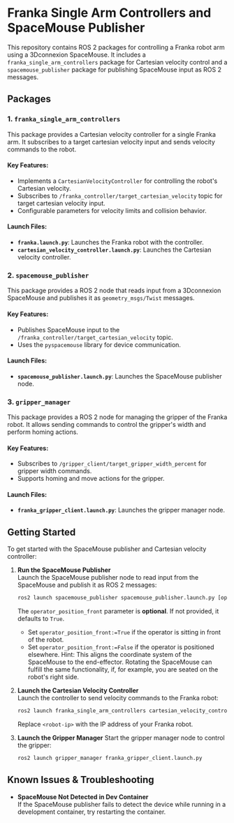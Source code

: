 # Franka Single Arm Controllers and SpaceMouse Publisher

This repository contains ROS 2 packages for controlling a Franka robot arm using a 3Dconnexion SpaceMouse. It includes a `franka_single_arm_controllers` package for Cartesian velocity control and a `spacemouse_publisher` package for publishing SpaceMouse input as ROS 2 messages.

## Packages

### 1. `franka_single_arm_controllers`
This package provides a Cartesian velocity controller for a single Franka arm. It subscribes to a target cartesian velocity input and sends velocity commands to the robot.

#### Key Features:
- Implements a `CartesianVelocityController` for controlling the robot's Cartesian velocity.
- Subscribes to `/franka_controller/target_cartesian_velocity` topic for target cartesian velocity input.
- Configurable parameters for velocity limits and collision behavior.

#### Launch Files:
- **`franka.launch.py`**: Launches the Franka robot with the controller.
- **`cartesian_velocity_controller.launch.py`**: Launches the Cartesian velocity controller.

### 2. `spacemouse_publisher`
This package provides a ROS 2 node that reads input from a 3Dconnexion SpaceMouse and publishes it as `geometry_msgs/Twist` messages.

#### Key Features:
- Publishes SpaceMouse input to the `/franka_controller/target_cartesian_velocity` topic.
- Uses the `pyspacemouse` library for device communication.

#### Launch Files:
- **`spacemouse_publisher.launch.py`**: Launches the SpaceMouse publisher node.

### 3. `gripper_manager`
This package provides a ROS 2 node for managing the gripper of the Franka robot. It allows sending commands to control the gripper's width and perform homing actions.

#### Key Features:
- Subscribes to `/gripper_client/target_gripper_width_percent` for gripper width commands.
- Supports homing and move actions for the gripper.

#### Launch Files:
- **`franka_gripper_client.launch.py`**: Launches the gripper manager node.

## Getting Started

To get started with the SpaceMouse publisher and Cartesian velocity controller:

1. **Run the SpaceMouse Publisher**  
   Launch the SpaceMouse publisher node to read input from the SpaceMouse and publish it as ROS 2 messages:  
   ```bash
   ros2 launch spacemouse_publisher spacemouse_publisher.launch.py [operator_position_front:=<true_or_false>]
   ```

   The `operator_position_front` parameter is **optional**. If not provided, it defaults to `True`.  
   - Set `operator_position_front:=True` if the operator is sitting in front of the robot.  
   - Set `operator_position_front:=False` if the operator is positioned elsewhere.
   Hint: This aligns the coordinate system of the SpaceMouse to the end-effector. Rotating the SpaceMouse can fulfill the same functionality, if, for example, you are seated on the robot's right side. 


2. **Launch the Cartesian Velocity Controller**  
   Launch the controller to send velocity commands to the Franka robot:  
   ```bash
   ros2 launch franka_single_arm_controllers cartesian_velocity_controller.launch.py robot_ip:=<robot-ip>
   ```

   Replace `<robot-ip>` with the IP address of your Franka robot.

3. **Launch the Gripper Manager**
   Start the gripper manager node to control the gripper:
   ```bash
   ros2 launch gripper_manager franka_gripper_client.launch.py 
   ```

## Known Issues & Troubleshooting

- **SpaceMouse Not Detected in Dev Container**  
  If the SpaceMouse publisher fails to detect the device while running in a development container, try restarting the container. 

